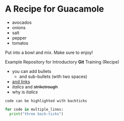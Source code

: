 # A Recipe for Guacamole

- avocados
- onions
- salt
- pepper
- tomatos

Put into a bowl and mix.
Make sure to enjoy!

Example Repository for Introductory **Git** Training (Recipe)

- you can add bullets
  - and sub-bullets (with two spaces)
- [and links](https://bio-it.embl.de)
- _italics_ and ~~striketrough~~
- why is *italics*

`code can be highlighted with backticks`

```Python
for code in multiple_lines:
  print("three back-ticks")
```
<!-- HTML comment -->

